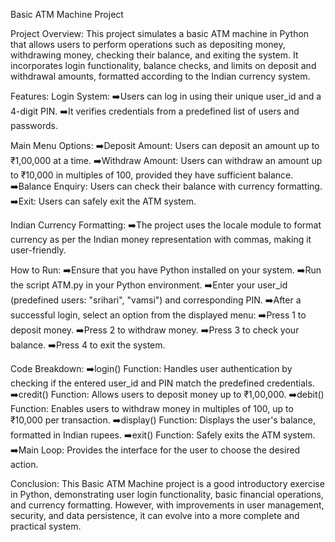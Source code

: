 Basic ATM Machine Project

Project Overview:
This project simulates a basic ATM machine in Python that allows users to perform operations such as depositing money, withdrawing money, checking their balance, and exiting the system. It incorporates login functionality, balance checks, and limits on deposit and withdrawal amounts, formatted according to the Indian currency system.

Features:
Login System:
➡️Users can log in using their unique user_id and a 4-digit PIN.
➡️It verifies credentials from a predefined list of users and passwords.

Main Menu Options:
➡️Deposit Amount: Users can deposit an amount up to ₹1,00,000 at a time.
➡️Withdraw Amount: Users can withdraw an amount up to ₹10,000 in multiples of 100, provided they have         sufficient balance.
➡️Balance Enquiry: Users can check their balance with currency formatting.
➡️Exit: Users can safely exit the ATM system.

Indian Currency Formatting:
➡️The project uses the locale module to format currency as per the Indian money representation with commas, making it user-friendly.

How to Run:
➡️Ensure that you have Python installed on your system.
➡️Run the script ATM.py in your Python environment.
➡️Enter your user_id (predefined users: "srihari", "vamsi") and corresponding PIN.
➡️After a successful login, select an option from the displayed menu:
    ➡️Press 1 to deposit money.
    ➡️Press 2 to withdraw money.
    ➡️Press 3 to check your balance.
    ➡️Press 4 to exit the system.

Code Breakdown:
➡️login() Function: Handles user authentication by checking if the entered user_id and PIN match the predefined credentials.
➡️credit() Function: Allows users to deposit money up to ₹1,00,000.
➡️debit() Function: Enables users to withdraw money in multiples of 100, up to ₹10,000 per transaction.
➡️display() Function: Displays the user's balance, formatted in Indian rupees.
➡️exit() Function: Safely exits the ATM system.
➡️Main Loop: Provides the interface for the user to choose the desired action.

Conclusion:
This Basic ATM Machine project is a good introductory exercise in Python, demonstrating user login functionality, basic financial operations, and currency formatting. However, with improvements in user management, security, and data persistence, it can evolve into a more complete and practical system.